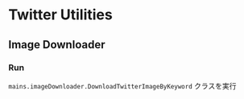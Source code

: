 Twitter Utilities
=========================

## Image Downloader

### Run

`mains.imageDownloader.DownloadTwitterImageByKeyword` クラスを実行
